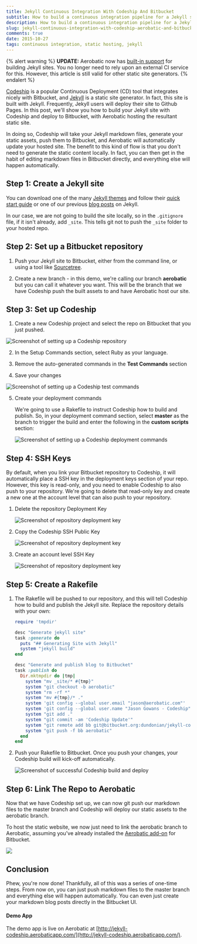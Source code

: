```yaml
---
title: Jekyll Continuous Integration With Codeship And Bitbucket
subtitle: How to build a continuous integration pipeline for a Jekyll static site
description: How to build a continuous integration pipeline for a Jekyll static site using Codeship for CI, Bitbucket for code hosting, and Aerobatic for hosting the static site.
slug: jekyll-continuous-integration-with-codeship-aerobatic-and-bitbucket
comments: true
date: 2015-10-27
tags: continuous integration, static hosting, jekyll
---
```


{% alert warning %}
**UPDATE:** Aerobatic now has [built-in support](/blog/automated-continuous-deployment-of-jekyll-sites) for building Jekyll sites. You no longer need to rely upon an external CI service for this. However, this article is still valid for other static site generators.
{% endalert %}

[Codeship](https://codeship.com) is a popular Continuous Deployment (CD) tool that integrates nicely with Bitbucket, and [Jekyll](http://jekyllrb.com) is a static site generator. In fact, this site is built with Jekyll. Frequently, Jekyll users will deploy their site to Github Pages. In this post, we'll show you how to build your Jekyll site with Codeship and deploy to Bitbucket, with Aerobatic hosting the resultant static site.

In doing so, Codeship will take your Jekyll markdown files, generate your static assets, push them to Bitbucket, and Aerobatic will automatically update your hosted site. The benefit to this kind of flow is that you don't need to generate the static content locally. In fact, you can then get in the habit of editing markdown files in Bitbucket directly, and everything else will happen automatically.

## Step 1: Create a Jekyll site
You can download one of the many [Jekyll themes](http://jekyllthemes.org/) and follow their [quick start guide](http://jekyllrb.com/docs/quickstart/) or one of our previous [blog posts](migrate-a-blog-from-wordpress-to-jekyll-and-host-it-on-bitbucket.html) on Jekyll.

In our case, we are not going to build the site locally, so in the `.gitignore` file, if it isn't already, add `_site`. This tells git not to push the `_site` folder to your hosted repo.

## Step 2: Set up a Bitbucket repository

1. Push your Jekyll site to Bitbucket, either from the command line, or using a tool like [Sourcetree](https://www.sourcetreeapp.com/).

2. Create a new branch - in this demo, we're calling our branch **aerobatic** but you can call it whatever you want. This will be the branch that we have Codeship push the built assets to and have Aerobatic host our site.

## Step 3: Set up Codeship

1. Create a new Codeship project and select the repo on Bitbucket that you just pushed.

<img class="img-responsive marketing-feature-showcase--screenshot" src="//www.aerobatic.com/media/blog/codeship/codeship1.png" alt="Screenshot of setting up a Codeship repository">

2. In the Setup Commands section, select Ruby as your language.

3. Remove the auto-generated commands in the **Test Commands** section

4. Save your changes

  <img class="img-responsive marketing-feature-showcase--screenshot" src="//www.aerobatic.com/media/blog/codeship/codeship2.png" alt="Screenshot of setting up a Codeship test commands">

5. Create your deployment commands

    We're going to use a Rakefile to instruct Codeship how to build and publish. So, in your deployment command section, select **master** as the branch to trigger the build and enter the following in the **custom scripts** section:

    <img class="img-responsive marketing-feature-showcase--screenshot" src="//www.aerobatic.com/media/blog/codeship/codeship3.png" alt="Screenshot of setting up a Codeship deployment commands">

## Step 4: SSH Keys

By default, when you link your Bitbucket repository to Codeship, it will automatically place a SSH key in the deployment keys section of your repo. However, this key is read-only, and you need to enable Codeship to also push to your repository. We're going to delete that read-only key and create a new one at the account level that can also push to your repository.

1. Delete the repository Deployment Key

    <img class="img-responsive marketing-feature-showcase--screenshot" src="//www.aerobatic.com/media/blog/codeship/repo-ssh.png" alt="Screenshot of repository deployment key">

2. Copy the Codeship SSH Public Key

    <img class="img-responsive marketing-feature-showcase--screenshot" src="//www.aerobatic.com/media/blog/codeship/codeship-ssh.png" alt="Screenshot of repository deployment key">

3.  Create an account level SSH Key

    <img class="img-responsive marketing-feature-showcase--screenshot" src="//www.aerobatic.com/media/blog/codeship/acct-ssh.png" alt="Screenshot of repository deployment key">

## Step 5: Create a Rakefile

1.  The Rakefile will be pushed to our repository, and this will tell Codeship how to build and publish the Jekyll site. Replace the repository details with your own:

    ~~~ruby
    require 'tmpdir'

    desc "Generate jekyll site"
    task :generate do
      puts "## Generating Site with Jekyll"
      system "jekyll build"
    end

    desc "Generate and publish blog to Bitbucket"
    task :publish do
      Dir.mktmpdir do |tmp|
        system "mv _site/* #{tmp}"
        system "git checkout -b aerobatic"
        system "rm -rf *"
        system "mv #{tmp}/* ."
        system 'git config --global user.email "jason@aerobatic.com"'
        system 'git config --global user.name "Jason Gowans - Codeship"'
        system "git add ."
        system "git commit -am 'Codeship Update'"
        system "git remote add bb git@bitbucket.org:dundonian/jekyll-codeship.git"
        system "git push -f bb aerobatic"
      end
    end
    ~~~

2. Push your Rakefile to Bitbucket. Once you push your changes, your Codeship build will kick-off automatically.

    <img class="img-responsive marketing-feature-showcase--screenshot" src="//www.aerobatic.com/media/blog/codeship/codeship-success.png" alt="Screenshot of successful Codeship build and deploy">



## Step 6: Link The Repo to Aerobatic
Now that we have Codeship set up, we can now git push our markdown files to the master branch and Codeship will deploy our static assets to the aerobatic branch.

To host the static website, we now just need to link the aerobatic branch to Aerobatic, assuming you've already installed the [Aerobatic add-on](https://bitbucket.org/account/addon-directory/) for Bitbucket.

<img class="img-responsive marketing-feature-showcase--screenshot" src="//www.aerobatic.com/media/blog/codeship/link-repo.png">

## Conclusion
Phew, you're now done! Thankfully, all of this was a series of one-time steps. From now on, you can just push markdown files to the master branch and everything else will happen automatically. You can even just create your markdown blog posts directly in the Bitbucket UI.

#### Demo App
The demo app is live on Aerobatic at [http://jekyll-codeship.aerobaticapp.com/](http://jekyll-codeship.aerobaticapp.com/).
